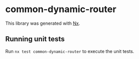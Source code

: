 # common-dynamic-router

This library was generated with [Nx](https://nx.dev).

## Running unit tests

Run `nx test common-dynamic-router` to execute the unit tests.
